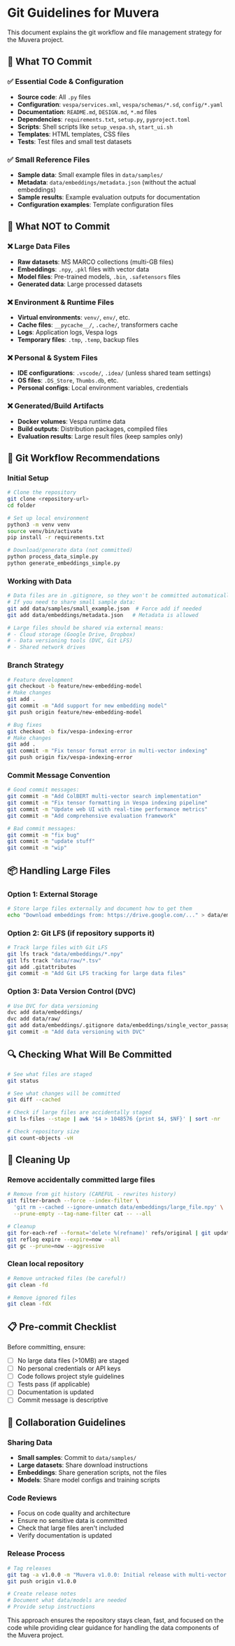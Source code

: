 # Git Guidelines for Muvera

This document explains the git workflow and file management strategy for the Muvera project.

## 📁 What TO Commit

### ✅ Essential Code & Configuration
- **Source code**: All `.py` files
- **Configuration**: `vespa/services.xml`, `vespa/schemas/*.sd`, `config/*.yaml`
- **Documentation**: `README.md`, `DESIGN.md`, `*.md` files
- **Dependencies**: `requirements.txt`, `setup.py`, `pyproject.toml`
- **Scripts**: Shell scripts like `setup_vespa.sh`, `start_ui.sh`
- **Templates**: HTML templates, CSS files
- **Tests**: Test files and small test datasets

### ✅ Small Reference Files
- **Sample data**: Small example files in `data/samples/`
- **Metadata**: `data/embeddings/metadata.json` (without the actual embeddings)
- **Sample results**: Example evaluation outputs for documentation
- **Configuration examples**: Template configuration files

## 🚫 What NOT to Commit

### ❌ Large Data Files
- **Raw datasets**: MS MARCO collections (multi-GB files)
- **Embeddings**: `.npy`, `.pkl` files with vector data
- **Model files**: Pre-trained models, `.bin`, `.safetensors` files
- **Generated data**: Large processed datasets

### ❌ Environment & Runtime Files
- **Virtual environments**: `venv/`, `env/`, etc.
- **Cache files**: `__pycache__/`, `.cache/`, transformers cache
- **Logs**: Application logs, Vespa logs
- **Temporary files**: `.tmp`, `.temp`, backup files

### ❌ Personal & System Files
- **IDE configurations**: `.vscode/`, `.idea/` (unless shared team settings)
- **OS files**: `.DS_Store`, `Thumbs.db`, etc.
- **Personal configs**: Local environment variables, credentials

### ❌ Generated/Build Artifacts
- **Docker volumes**: Vespa runtime data
- **Build outputs**: Distribution packages, compiled files
- **Evaluation results**: Large result files (keep samples only)

## 🔧 Git Workflow Recommendations

### Initial Setup
```bash
# Clone the repository
git clone <repository-url>
cd folder

# Set up local environment
python3 -m venv venv
source venv/bin/activate
pip install -r requirements.txt

# Download/generate data (not committed)
python process_data_simple.py
python generate_embeddings_simple.py
```

### Working with Data
```bash
# Data files are in .gitignore, so they won't be committed automatically
# If you need to share small sample data:
git add data/samples/small_example.json  # Force add if needed
git add data/embeddings/metadata.json   # Metadata is allowed

# Large files should be shared via external means:
# - Cloud storage (Google Drive, Dropbox)
# - Data versioning tools (DVC, Git LFS)
# - Shared network drives
```

### Branch Strategy
```bash
# Feature development
git checkout -b feature/new-embedding-model
# Make changes
git add .
git commit -m "Add support for new embedding model"
git push origin feature/new-embedding-model

# Bug fixes
git checkout -b fix/vespa-indexing-error
# Make changes
git add .
git commit -m "Fix tensor format error in multi-vector indexing"
git push origin fix/vespa-indexing-error
```

### Commit Message Convention
```bash
# Good commit messages:
git commit -m "Add ColBERT multi-vector search implementation"
git commit -m "Fix tensor formatting in Vespa indexing pipeline"
git commit -m "Update web UI with real-time performance metrics"
git commit -m "Add comprehensive evaluation framework"

# Bad commit messages:
git commit -m "fix bug"
git commit -m "update stuff"
git commit -m "wip"
```

## 📦 Handling Large Files

### Option 1: External Storage
```bash
# Store large files externally and document how to get them
echo "Download embeddings from: https://drive.google.com/..." > data/embeddings/DOWNLOAD.md
```

### Option 2: Git LFS (if repository supports it)
```bash
# Track large files with Git LFS
git lfs track "data/embeddings/*.npy"
git lfs track "data/raw/*.tsv"
git add .gitattributes
git commit -m "Add Git LFS tracking for large data files"
```

### Option 3: Data Version Control (DVC)
```bash
# Use DVC for data versioning
dvc add data/embeddings/
dvc add data/raw/
git add data/embeddings/.gitignore data/embeddings/single_vector_passages.npy.dvc
git commit -m "Add data versioning with DVC"
```

## 🔍 Checking What Will Be Committed

```bash
# See what files are staged
git status

# See what changes will be committed
git diff --cached

# Check if large files are accidentally staged
git ls-files --stage | awk '$4 > 1048576 {print $4, $NF}' | sort -nr

# Check repository size
git count-objects -vH
```

## 🧹 Cleaning Up

### Remove accidentally committed large files
```bash
# Remove from git history (CAREFUL - rewrites history)
git filter-branch --force --index-filter \
  'git rm --cached --ignore-unmatch data/embeddings/large_file.npy' \
  --prune-empty --tag-name-filter cat -- --all

# Cleanup
git for-each-ref --format='delete %(refname)' refs/original | git update-ref --stdin
git reflog expire --expire=now --all
git gc --prune=now --aggressive
```

### Clean local repository
```bash
# Remove untracked files (be careful!)
git clean -fd

# Remove ignored files
git clean -fdX
```

## 📋 Pre-commit Checklist

Before committing, ensure:

- [ ] No large data files (>10MB) are staged
- [ ] No personal credentials or API keys
- [ ] Code follows project style guidelines
- [ ] Tests pass (if applicable)
- [ ] Documentation is updated
- [ ] Commit message is descriptive

## 🤝 Collaboration Guidelines

### Sharing Data
- **Small samples**: Commit to `data/samples/`
- **Large datasets**: Share download instructions
- **Embeddings**: Share generation scripts, not the files
- **Models**: Share model configs and training scripts

### Code Reviews
- Focus on code quality and architecture
- Ensure no sensitive data is committed
- Check that large files aren't included
- Verify documentation is updated

### Release Process
```bash
# Tag releases
git tag -a v1.0.0 -m "Muvera v1.0.0: Initial release with multi-vector search"
git push origin v1.0.0

# Create release notes
# Document what data/models are needed
# Provide setup instructions
```

This approach ensures the repository stays clean, fast, and focused on the code while providing clear guidance for handling the data components of the Muvera project.